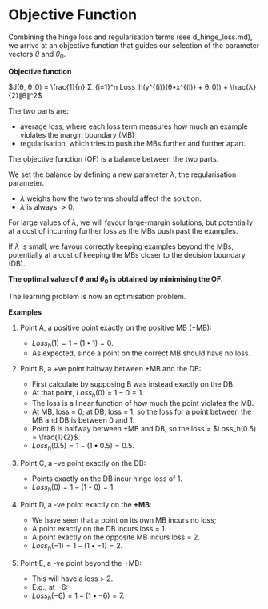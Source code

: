 # Objective Function

Combining the hinge loss and regularisation terms (see d_hinge_loss.md), we arrive at an objective function that guides our selection of the parameter vectors $θ$ and $θ_0$.

**Objective function**

$J(θ, θ_0) = \frac{1}{n} Σ_{i=1}^n Loss_h(y^{(i)}(θ•x^{(i)} + θ_0)) + \frac{λ}{2}∥θ∥^2$

The two parts are:

- average loss, where each loss term measures how much an example violates the margin boundary (MB)
- regularisation, which tries to push the MBs further and further apart.

The objective function (OF) is a balance between the two parts.

We set the balance by defining a new parameter $λ$, the regularisation parameter.

- $λ$ weighs how the two terms should affect the solution.
- $λ$ is always $> 0$.

For large values of $λ$, we will favour large-margin solutions, but potentially at a cost of incurring further loss as the MBs push past the examples.

If $λ$ is small, we favour correctly keeping examples beyond the MBs, potentially at a cost of keeping the MBs closer to the decision boundary (DB).

**The optimal value of $θ$ and $θ_0$ is obtained by minimising the OF.**

The learning problem is now an optimisation problem.

**Examples**

1. Point A, a positive point exactly on the positive MB (+MB):

   - $Loss_h(1) = 1 - (1•1) = 0$.
   - As expected, since a point on the correct MB should have no loss.

2. Point B, a +ve point halfway between +MB and the DB:

   - First calculate by supposing B was instead exactly on the DB.
   - At that point, $Loss_h(0) = 1 - 0 = 1$.
   - The loss is a linear function of how much the point violates the MB.
   - At MB, loss = $0$; at DB, loss = $1$; so the loss for a point between the MB and DB is between $0$ and $1$.
   - Point B is halfway between +MB and DB, so the loss = $Loss_h(0.5) = \frac{1}{2}$.
   - $Loss_h(0.5) = 1 - (1•0.5) = 0.5$.

3. Point C, a -ve point exactly on the DB:

   - Points exactly on the DB incur hinge loss of $1$.
   - $Loss_h(0) = 1 - (1•0) = 1$.

4. Point D, a -ve point exactly on the **+MB**:

   - We have seen that a point on its own MB incurs no loss;
   - A point exactly on the DB incurs loss = $1$.
   - A point exactly on the opposite MB incurs loss = $2$.
   - $Loss_h(-1) = 1 - (1•-1) = 2$.

5. Point E, a -ve point beyond the +MB:
   - This will have a loss > $2$.
   - E.g., at $-6$:
   - $Loss_h(-6) = 1 - (1•-6) = 7$.
